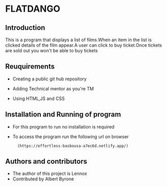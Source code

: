 # FLATDANGO

## Introduction
This is a program that displays a list of films.When an item in the list is clicked details of the film appear.A user can click to buy ticket.Once tickets are sold out you won't be able to buy tickets

## Reuquirements
- Creating a public git hub repository

- Adding Technical mentor as you're TM

- Using HTML,JS and CSS

## Installation and Running of program
- For this program to run no installation is required

- To access the program run the following url on browser

        (https://effortless-basbousa-a7ec6d.netlify.app/)

## Authors and contributors
- The author of this project is Lennox 
- Contributed by Albert Byrone         
